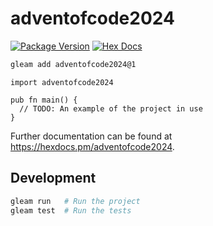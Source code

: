 # adventofcode2024

[![Package Version](https://img.shields.io/hexpm/v/adventofcode2024)](https://hex.pm/packages/adventofcode2024)
[![Hex Docs](https://img.shields.io/badge/hex-docs-ffaff3)](https://hexdocs.pm/adventofcode2024/)

```sh
gleam add adventofcode2024@1
```

```gleam
import adventofcode2024

pub fn main() {
  // TODO: An example of the project in use
}
```

Further documentation can be found at <https://hexdocs.pm/adventofcode2024>.

## Development

```sh
gleam run   # Run the project
gleam test  # Run the tests
```

